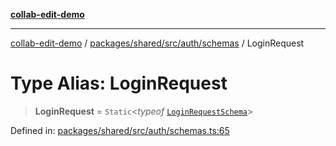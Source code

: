 [**collab-edit-demo**](../../../../../../README.md)

***

[collab-edit-demo](../../../../../../README.md) / [packages/shared/src/auth/schemas](../README.md) / LoginRequest

# Type Alias: LoginRequest

> **LoginRequest** = `Static`\<*typeof* [`LoginRequestSchema`](../variables/LoginRequestSchema.md)\>

Defined in: [packages/shared/src/auth/schemas.ts:65](https://github.com/austyle-io/pub-sub-demo/blob/facd25f09850fc4e78e94ce267c52e173d869933/packages/shared/src/auth/schemas.ts#L65)
